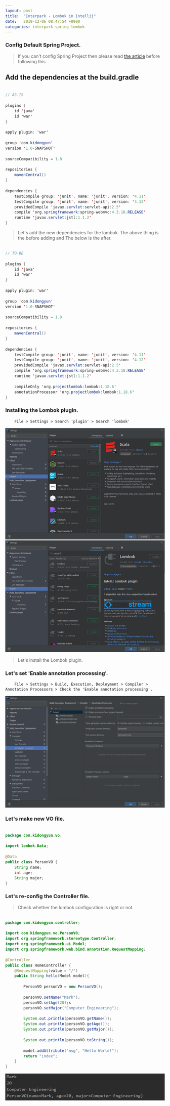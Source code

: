 ```yaml
---
layout: post
title:  "Interpark - Lombok in Intellij"
date:   2019-12-06 08:47:54 +0900
categories: interpark spring lombok
---
```


### Config Default Spring Project.

> If you can't config Spring Project then please read [the article]() before following this.

## Add the dependencies at the build.gradle

```java

// AS-IS

plugins {
    id 'java'
    id 'war'
}

apply plugin: 'war'

group 'com.kidongyun'
version '1.0-SNAPSHOT'

sourceCompatibility = 1.8

repositories {
    mavenCentral()
}

dependencies {
    testCompile group: 'junit', name: 'junit', version: '4.11'
    testCompile group: 'junit', name: 'junit', version: '4.12'
    providedCompile 'javax.servlet:servlet-api:2.5'
    compile 'org.springframework:spring-webmvc:4.3.18.RELEASE'
    runtime 'javax.servlet:jstl:1.1.2'
}

```

> Let's add the new dependencies for the lombok. The above thing is the before adding and The below is the after.

```java 

// TO-BE

plugins {
    id 'java'
    id 'war'
}

apply plugin: 'war'

group 'com.kidongyun'
version '1.0-SNAPSHOT'

sourceCompatibility = 1.8

repositories {
    mavenCentral()
}

dependencies {
    testCompile group: 'junit', name: 'junit', version: '4.11'
    testCompile group: 'junit', name: 'junit', version: '4.12'
    providedCompile 'javax.servlet:servlet-api:2.5'
    compile 'org.springframework:spring-webmvc:4.3.18.RELEASE'
    runtime 'javax.servlet:jstl:1.1.2'

    compileOnly 'org.projectlombok:lombok:1.18.6'
    annotationProcessor 'org.projectlombok:lombok:1.18.6'
}

```

### Installing the Lombok plugin.

```
    File > Settings > Search 'plugin' > Search 'lombok'
```

<img src="/workspace/devlog/interpark/lombok/res/1.png">

<img src="/workspace/devlog/interpark/lombok/res/2.png">

> Let's install the Lombok plugin.

### Let's set 'Enable annotation processing'.

```
    File > Settings > Build, Execution, Deployment > Compiler > Annotation Processors > Check the 'Enable annotation processing'.
```

<img src="/workspace/devlog/interpark/lombok/res/3.png">

### Let's make new VO file.

```java

package com.kidongyun.vo;

import lombok.Data;

@Data
public class PersonVO {
    String name;
    int age;
    String major;
}

```

### Let's re-config the Controller file.

> Check whether the lombok configuration is right or not.

```java 

package com.kidongyun.controller;

import com.kidongyun.vo.PersonVO;
import org.springframework.stereotype.Controller;
import org.springframework.ui.Model;
import org.springframework.web.bind.annotation.RequestMapping;

@Controller
public class HomeController {
    @RequestMapping(value = "/")
    public String hello(Model model){

        PersonVO personVO = new PersonVO();

        personVO.setName("Mark");
        personVO.setAge(20);s
        personVO.setMajor("Computer Engineering");

        System.out.println(personVO.getName());
        System.out.println(personVO.getAge());
        System.out.println(personVO.getMajor());

        System.out.println(personVO.toString());

        model.addAttribute("msg", "Hello World!");
        return "index";
    }
}

```

<img src="/workspace/devlog/interpark/lombok/res/4.png">

